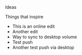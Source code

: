 Ideas

Things that inspire
* This is an online edit
* Another edit
* Way to sync to desktop volume
* Test push
* Another test push via desktop
